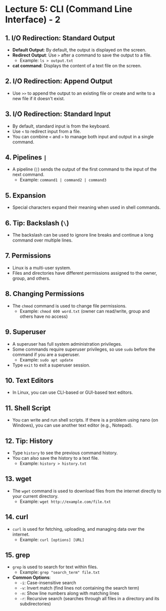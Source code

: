 # Lecture 5: CLI (Command Line Interface) - 2

## 1. I/O Redirection: Standard Output

- **Default Output**: By default, the output is displayed on the screen.
- **Redirect Output**: Use `>` after a command to save the output to a file.
  - Example: `ls > output.txt`
- **cat command**: Displays the content of a text file on the screen.

## 2. I/O Redirection: Append Output

- Use `>>` to append the output to an existing file or create and write to a new file if it doesn't exist.

## 3. I/O Redirection: Standard Input

- By default, standard input is from the keyboard.
- Use `<` to redirect input from a file.
- You can combine `<` and `>` to manage both input and output in a single command.

## 4. Pipelines `|`

- A pipeline (`|`) sends the output of the first command to the input of the next command.
  - Example: `command1 | command2 | command3`

## 5. Expansion

- Special characters expand their meaning when used in shell commands.

## 6. Tip: Backslash (`\`)

- The backslash can be used to ignore line breaks and continue a long command over multiple lines.

## 7. Permissions

- Linux is a multi-user system.
- Files and directories have different permissions assigned to the owner, group, and others.

## 8. Changing Permissions

- The `chmod` command is used to change file permissions.
  - Example: `chmod 600 word.txt` (owner can read/write, group and others have no access)

## 9. Superuser

- A superuser has full system administration privileges.
- Some commands require superuser privileges, so use `sudo` before the command if you are a superuser.
  - Example: `sudo apt update`
- Type `exit` to exit a superuser session.

## 10. Text Editors

- In Linux, you can use CLI-based or GUI-based text editors.

## 11. Shell Script

- You can write and run shell scripts. If there is a problem using nano (on Windows), you can use another text editor (e.g., Notepad).

## 12. Tip: History

- Type `history` to see the previous command history.
- You can also save the history to a text file.
  - Example: `history > history.txt`

## 13. wget

- The `wget` command is used to download files from the internet directly to your current directory.
  - Example: `wget http://example.com/file.txt`

## 14. curl

- `curl` is used for fetching, uploading, and managing data over the internet.
  - Example: `curl [options] [URL]`

## 15. grep

- `grep` is used to search for text within files.
  - Example: `grep "search_term" file.txt`
- **Common Options**:
  - `-i`: Case-insensitive search
  - `-v`: Invert match (find lines not containing the search term)
  - `-n`: Show line numbers along with matching lines
  - `-r`: Recursive search (searches through all files in a directory and its subdirectories)
